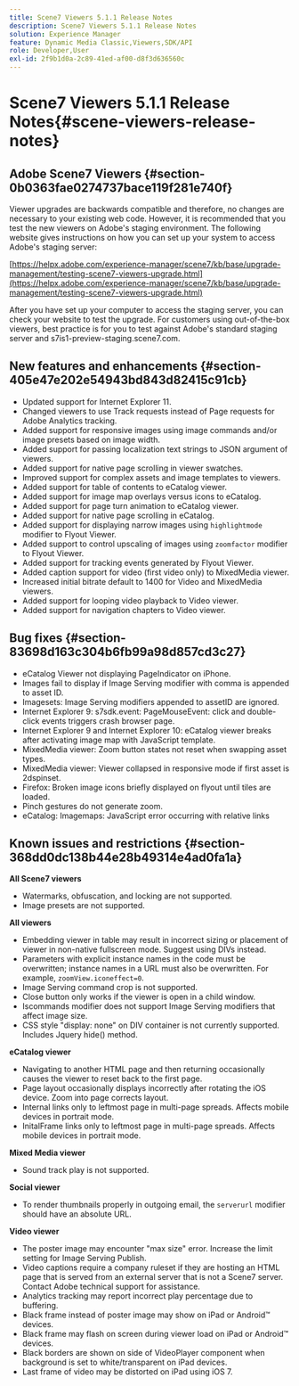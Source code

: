 ```yaml
---
title: Scene7 Viewers 5.1.1 Release Notes
description: Scene7 Viewers 5.1.1 Release Notes
solution: Experience Manager
feature: Dynamic Media Classic,Viewers,SDK/API
role: Developer,User
exl-id: 2f9b1d0a-2c89-41ed-af00-d8f3d636560c
---
```

# Scene7 Viewers 5.1.1 Release Notes{#scene-viewers-release-notes}

## Adobe Scene7 Viewers {#section-0b0363fae0274737bace119f281e740f}

Viewer upgrades are backwards compatible and therefore, no changes are necessary to your existing web code. However, it is recommended that you test the new viewers on Adobe's staging environment. The following website gives instructions on how you can set up your system to access Adobe's staging server:

[https://helpx.adobe.com/experience-manager/scene7/kb/base/upgrade-management/testing-scene7-viewers-upgrade.html](https://helpx.adobe.com/experience-manager/scene7/kb/base/upgrade-management/testing-scene7-viewers-upgrade.html)

After you have set up your computer to access the staging server, you can check your website to test the upgrade. For customers using out-of-the-box viewers, best practice is for you to test against Adobe's standard staging server and s7is1-preview-staging.scene7.com.

## New features and enhancements {#section-405e47e202e54943bd843d82415c91cb}

* Updated support for Internet Explorer 11.
* Changed viewers to use Track requests instead of Page requests for Adobe Analytics tracking.
* Added support for responsive images using image commands and/or image presets based on image width.
* Added support for passing localization text strings to JSON argument of viewers.
* Added support for native page scrolling in viewer swatches.
* Improved support for complex assets and image templates to viewers.
* Added support for table of contents to eCatalog viewer.
* Added support for image map overlays versus icons to eCatalog.
* Added support for page turn animation to eCatalog viewer.
* Added support for native page scrolling in eCatalog.
* Added support for displaying narrow images using `highlightmode` modifier to Flyout Viewer.
* Added support to control upscaling of images using `zoomfactor` modifier to Flyout Viewer.
* Added support for tracking events generated by Flyout Viewer.
* Added caption support for video (first video only) to MixedMedia viewer.
* Increased initial bitrate default to 1400 for Video and MixedMedia viewers.
* Added support for looping video playback to Video viewer.
* Added support for navigation chapters to Video viewer.

## Bug fixes {#section-83698d163c304b6fb99a98d857cd3c27}

* eCatalog Viewer not displaying PageIndicator on iPhone.
* Images fail to display if Image Serving modifier with comma is appended to asset ID.
* Imagesets: Image Serving modifiers appended to assetID are ignored.
* Internet Explorer 9: s7sdk.event: PageMouseEvent: click and double-click events triggers crash browser page.
* Internet Explorer 9 and Internet Explorer 10: eCatalog viewer breaks after activating image map with JavaScript template.
* MixedMedia viewer: Zoom button states not reset when swapping asset types.
* MixedMedia viewer: Viewer collapsed in responsive mode if first asset is 2dspinset.
* Firefox: Broken image icons briefly displayed on flyout until tiles are loaded.
* Pinch gestures do not generate zoom.
* eCatalog: Imagemaps: JavaScript error occurring with relative links

## Known issues and restrictions {#section-368dd0dc138b44e28b49314e4ad0fa1a}

**All Scene7 viewers**

* Watermarks, obfuscation, and locking are not supported.
* Image presets are not supported.

**All viewers**

* Embedding viewer in table may result in incorrect sizing or placement of viewer in non-native fullscreen mode. Suggest using DIVs instead.
* Parameters with explicit instance names in the code must be overwritten; instance names in a URL must also be overwritten. For example, `zoomView.iconeffect=0`.
* Image Serving command crop is not supported.
* Close button only works if the viewer is open in a child window.
* Iscommands modifier does not support Image Serving modifiers that affect image size.
* CSS style "display: none" on DIV container is not currently supported. Includes Jquery hide() method.

**eCatalog viewer**

* Navigating to another HTML page and then returning occasionally causes the viewer to reset back to the first page.
* Page layout occasionally displays incorrectly after rotating the iOS device. Zoom into page corrects layout.
* Internal links only to leftmost page in multi-page spreads. Affects mobile devices in portrait mode.
* InitalFrame links only to leftmost page in multi-page spreads. Affects mobile devices in portrait mode.

**Mixed Media viewer**

* Sound track play is not supported.

**Social viewer**

* To render thumbnails properly in outgoing email, the `serverurl` modifier should have an absolute URL.

**Video viewer**

* The poster image may encounter "max size" error. Increase the limit setting for Image Serving Publish.
* Video captions require a company ruleset if they are hosting an HTML page that is served from an external server that is not a Scene7 server. Contact Adobe technical support for assistance.
* Analytics tracking may report incorrect play percentage due to buffering.
* Black frame instead of poster image may show on iPad or Android™ devices.
* Black frame may flash on screen during viewer load on iPad or Android™ devices.
* Black borders are shown on side of VideoPlayer component when background is set to white/transparent on iPad devices.
* Last frame of video may be distorted on iPad using iOS 7.
